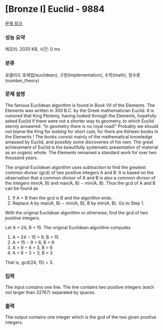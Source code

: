 # [Bronze I] Euclid - 9884 

[문제 링크](https://www.acmicpc.net/problem/9884) 

### 성능 요약

메모리: 2020 KB, 시간: 0 ms

### 분류

유클리드 호제법(euclidean), 구현(implementation), 수학(math), 정수론(number_theory)

### 문제 설명

<p>The famous Euclidean algorithm is found in Book VII of the Elements. The Elements was written in 300 B.C. by the Greek mathematician Euclid. It is rumored that King Ptolemy, having looked through the Elements, hopefully asked Euclid if there were not a shorter way to geometry, to which Euclid sternly answered: “In geometry there is no royal road!” Probably we should not blame the King for looking for short cuts, for there are thirteen books in the Elements ! The books consist mainly of the mathematical knowledge amassed by Euclid, and possibly some discoveries of his own. The great achievement of Euclid is the beautifully systematic presentation of material as an organic whole. The Elements remained a standard work for over two thousand years.</p>

<p>The original Euclidean algorithm uses subtraction to find the greatest common divisor (gcd) of two positive integers A and B. It is based on the observation that a common divisor of A and B is also a common divisor of the integers min(A, B) and max(A, B) − min(A, B). Thus the gcd of A and B can be found as</p>

<ol>
	<li>If A = B then the gcd is B and the algorithm ends.</li>
	<li>Replace A by max(A, B) − min(A, B), B by min(A, B). Go to Step 1.</li>
</ol>

<p>With the original Euclidean algorithm or otherwise, find the gcd of two positive integers.</p>

<p>Let A = 24, B = 15. The original Euclidean algorithm computes</p>

<ol>
	<li>A = 24 − 15 = 9, B = 15</li>
	<li>A = 15 − 9 = 6, B = 9</li>
	<li>A = 9 − 6 = 3, B = 6</li>
	<li>A = 6 − 3 = 3, B = 3</li>
</ol>

<p>That is, gcd(24, 15) = 3.</p>

### 입력 

 <p>The input contains one line. The line contains two positive integers (each not larger than 32767) separated by spaces.</p>

### 출력 

 <p>The output contains one integer which is the gcd of the two given positive integers.</p>

